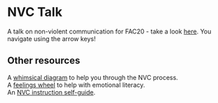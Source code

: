 # NVC Talk
A talk on non-violent communication for FAC20 - take a look [here](https://nvc-talk.vercel.app/). You navigate using the arrow keys!

## Other resources
A [whimsical diagram](https://whimsical.com/5yDYBAtqjRBTZmuJdg2LJE) to help you through the NVC process.  
A [feelings wheel](http://feelingswheel.com/) to help with emotional literacy.  
An [NVC instruction self-guide](https://www.cnvc.org/online-learning/nvc-instruction-guide/nvc-instruction-guide).  

